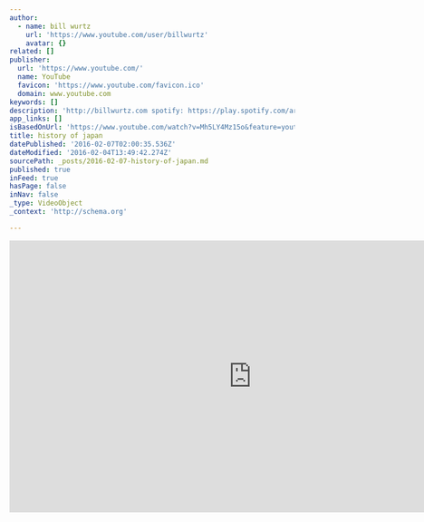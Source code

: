 ```yaml
---
author:
  - name: bill wurtz
    url: 'https://www.youtube.com/user/billwurtz'
    avatar: {}
related: []
publisher:
  url: 'https://www.youtube.com/'
  name: YouTube
  favicon: 'https://www.youtube.com/favicon.ico'
  domain: www.youtube.com
keywords: []
description: 'http://billwurtz.com spotify: https://play.spotify.com/artist/78cT0dM5Ivm722EP2sgfDh itunes: http://itunes.apple.com/us/artist/bill-wurtz/id1019208137 twitter: http://twitter.com/billwurtz ...'
app_links: []
isBasedOnUrl: 'https://www.youtube.com/watch?v=Mh5LY4Mz15o&feature=youtu.be'
title: history of japan
datePublished: '2016-02-07T02:00:35.536Z'
dateModified: '2016-02-04T13:49:42.274Z'
sourcePath: _posts/2016-02-07-history-of-japan.md
published: true
inFeed: true
hasPage: false
inNav: false
_type: VideoObject
_context: 'http://schema.org'

---
```

<iframe src="https://cdn.embedly.com/widgets/media.html?src=https%3A%2F%2Fwww.youtube.com%2Fembed%2FMh5LY4Mz15o%3Ffeature%3Doembed&amp;url=https%3A%2F%2Fwww.youtube.com%2Fwatch%3Fv%3DMh5LY4Mz15o%26feature%3Dyoutu.be&amp;image=https%3A%2F%2Fi.ytimg.com%2Fvi%2FMh5LY4Mz15o%2Fhqdefault.jpg&amp;key=b7d04c9b404c499eba89ee7072e1c4f7&amp;type=text%2Fhtml&amp;schema=youtube" width="854" height="480" scrolling="no" frameborder="0" allowfullscreen="allowfullscreen" style=""></iframe>